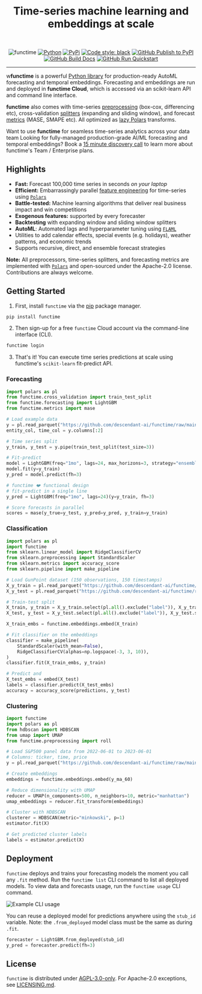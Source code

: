 <div align="center">
    <h1>Time-series machine learning and embeddings at scale</h1>
<br />

![functime](https://github.com/descendant-ai/functime/raw/main/static/images/functime_banner.png)
[![Python](https://img.shields.io/pypi/pyversions/functime)](https://pypi.org/project/functime/)
[![PyPi](https://img.shields.io/pypi/v/functime?color=blue)](https://pypi.org/project/functime/)
[![Code style: black](https://img.shields.io/badge/code%20style-black-000000.svg)](https://github.com/psf/black)
[![GitHub Publish to PyPI](https://github.com/descendant-ai/functime/actions/workflows/publish.yml/badge.svg)](https://github.com/descendant-ai/functime/actions/workflows/publish.yml)
[![GitHub Build Docs](https://github.com/descendant-ai/functime/actions/workflows/docs.yml/badge.svg)](https://docs.functime.ai/)
[![GitHub Run Quickstart](https://github.com/descendant-ai/functime/actions/workflows/quickstart.yml/badge.svg)](https://github.com/descendant-ai/functime/actions/workflows/quickstart.yml)

</div>

---
w**functime** is a powerful [Python library]((https://pypi.org/project/functime/)) for production-ready AutoML forecasting and temporal embeddings.
Forecasting and embeddings are run and deployed in **functime Cloud**, which is accessed via an scikit-learn API and command line interface.

**functime** also comes with time-series [preprocessing](https://docs.functime.ai/ref/preprocessing/) (box-cox, differencing etc), cross-validation [splitters](https://docs.functime.ai/ref/cross-validation/) (expanding and sliding window), and forecast [metrics](https://docs.functime.ai/ref/metrics/) (MASE, SMAPE etc). All optimized as [lazy Polars](https://pola-rs.github.io/polars-book/user-guide/lazy/using/) transforms.

Want to use **functime** for seamless time-series analytics across your data team
Looking for fully-managed production-grade AI/ML forecasting and temporal embeddings?
Book a [15 minute discovery call](https://calendly.com/functime-indexhub) to learn more about functime's Team / Enterprise plans.

## Highlights
- **Fast:** Forecast 100,000 time series in seconds *on your laptop*
- **Efficient:** Embarrassingly parallel [feature engineering](https://docs.functime.ai/ref/preprocessing/) for time-series using [`Polars`](https://www.pola.rs/)
- **Battle-tested:** Machine learning algorithms that deliver real business impact and win competitions
- **Exogenous features:** supported by every forecaster
- **Backtesting** with expanding window and sliding window splitters
- **AutoML**: Automated lags and hyperparameter tuning using [`FLAML`](https://github.com/microsoft/FLAML)
- Utilities to add calendar effects, special events (e.g. holidays), weather patterns, and economic trends
- Supports recursive, direct, and ensemble forecast strategies

**Note:** All preprocessors, time-series splitters, and forecasting metrics are implemented with [`Polars`](https://www.pola.rs/) and open-sourced under the Apache-2.0 license. Contributions are always welcome.

## Getting Started
1. First, install `functime` via the [pip](https://pypi.org/project/functime) package manager.
```bash
pip install functime
```
2. Then sign-up for a free `functime` Cloud account via the command-line interface (CLI).
```bash
functime login
```
3. That's it! You can execute time series predictions at scale using functime's `scikit-learn` fit-predict API.

### Forecasting

```python
import polars as pl
from functime.cross_validation import train_test_split
from functime.forecasting import LightGBM
from functime.metrics import mase

# Load example data
y = pl.read_parquet("https://github.com/descendant-ai/functime/raw/main/data/commodities.parquet")
entity_col, time_col = y.columns[:2]

# Time series split
y_train, y_test = y.pipe(train_test_split(test_size=3))

# Fit-predict
model = LightGBM(freq="1mo", lags=24, max_horizons=3, strategy="ensemble")
model.fit(y=y_train)
y_pred = model.predict(fh=3)

# functime ❤️ functional design
# fit-predict in a single line
y_pred = LightGBM(freq="1mo", lags=24)(y=y_train, fh=3)

# Score forecasts in parallel
scores = mase(y_true=y_test, y_pred=y_pred, y_train=y_train)
```

### Classification

```python
import polars as pl
import functime
from sklearn.linear_model import RidgeClassifierCV
from sklearn.preprocessing import StandardScaler
from sklearn.metrics import accuracy_score
from sklearn.pipeline import make_pipeline

# Load GunPoint dataset (150 observations, 150 timestamps)
X_y_train = pl.read_parquet("https://github.com/descendant-ai/functime/raw/main/data/gunpoint_train.parquet")
X_y_test = pl.read_parquet("https://github.com/descendant-ai/functime/raw/main/data/gunpoint_test.parquet")

# Train-test split
X_train, y_train = X_y_train.select(pl.all().exclude("label")), X_y_train.select("label")
X_test, y_test = X_y_test.select(pl.all().exclude("label")), X_y_test.select("label")

X_train_embs = functime.embeddings.embed(X_train)

# Fit classifier on the embeddings
classifier = make_pipeline(
    StandardScaler(with_mean=False),
    RidgeClassifierCV(alphas=np.logspace(-3, 3, 10)),
)
classifier.fit(X_train_embs, y_train)

# Predict and
X_test_embs = embed(X_test)
labels = classifier.predict(X_test_embs)
accuracy = accuracy_score(predictions, y_test)
```

### Clustering

```python
import functime
import polars as pl
from hdbscan import HDBSCAN
from umap import UMAP
from functime.preprocessing import roll

# Load S&P500 panel data from 2022-06-01 to 2023-06-01
# Columns: ticker, time, price
y = pl.read_parquet("https://github.com/descendant-ai/functime/raw/main/data/sp500.parquet")

# Create embeddings
embeddings = functime.embeddings.embed(y_ma_60)

# Reduce dimensionality with UMAP
reducer = UMAP(n_components=500, n_neighbors=10, metric="manhattan")
umap_embeddings = reducer.fit_transform(embeddings)

# Cluster with HDBSCAN
clusterer = HDBSCAN(metric="minkowski", p=1)
estimator.fit(X)

# Get predicted cluster labels
labels = estimator.predict(X)
```

## Deployment
`functime` deploys and trains your forecasting models the moment you call any `.fit` method.
Run the `functime list` CLI command to list all deployed models.
To view data and forecasts usage, run the `functime usage` CLI command.

![Example CLI usage](static/gifs/functime_cli_usage.gif)

You can reuse a deployed model for predictions anywhere using the `stub_id` variable.
Note: the `.from_deployed` model class must be the same as during `.fit`.
```python
forecaster = LightGBM.from_deployed(stub_id)
y_pred = forecaster.predict(fh=3)
```

## License
`functime` is distributed under [AGPL-3.0-only](LICENSE). For Apache-2.0 exceptions, see [LICENSING.md](https://github.com/descendant-ai/functime/blob/HEAD/LICENSING.md).
